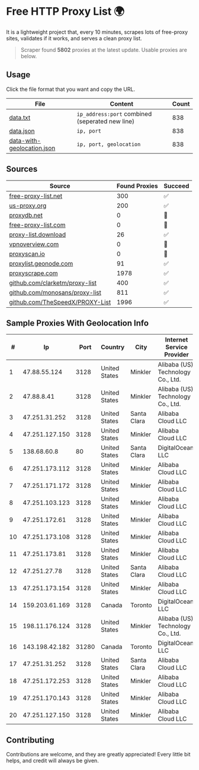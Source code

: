 
# Free HTTP Proxy List 🌍

It is a lightweight project that, every 10 minutes, scrapes lots of free-proxy sites, validates if it works, and serves a clean proxy list.


> Scraper found **5802** proxies at the latest update. Usable proxies are below.

## Usage

Click the file format that you want and copy the URL.


|File|Content|Count|
|----|-------|-----|
|[data.txt](https://raw.githubusercontent.com/themiralay/Proxy-List-World/master/data.txt)|`ip_address:port` combined (seperated new line)|838|
|[data.json](https://raw.githubusercontent.com/themiralay/Proxy-List-World/master/data.json)|`ip, port`|838|
|[data-with-geolocation.json](https://raw.githubusercontent.com/themiralay/Proxy-List-World/master/data-with-geolocation.json)|`ip, port, geolocation`|838|

## Sources

|Source|Found Proxies|Succeed|
|------|-------------|-------|
|[free-proxy-list.net](https://free-proxy-list.net)|300|✅|
|[us-proxy.org](https://www.us-proxy.org)|200|✅|
|[proxydb.net](http://proxydb.net)|0|🚫|
|[free-proxy-list.com](https://free-proxy-list.com/?page=&port=&type%5B%5D=http&type%5B%5D=https&up_time=0&search=Search)|0|🚫|
|[proxy-list.download](https://www.proxy-list.download/HTTP)|26|✅|
|[vpnoverview.com](https://vpnoverview.com/privacy/anonymous-browsing/free-proxy-servers)|0|🚫|
|[proxyscan.io](https://www.proxyscan.io)|0|🚫|
|[proxylist.geonode.com](https://proxylist.geonode.com/api/proxy-list?limit=300&page=1&sort_by=lastChecked&sort_type=desc&protocols=http,https)|91|✅|
|[proxyscrape.com](https://api.proxyscrape.com/v2/?request=displayproxies&protocol=http&timeout=10000&country=all&ssl=all&anonymity=all)|1978|✅|
|[github.com/clarketm/proxy-list](https://raw.githubusercontent.com/clarketm/proxy-list/master/proxy-list-raw.txt)|400|✅|
|[github.com/monosans/proxy-list](https://raw.githubusercontent.com/monosans/proxy-list/main/proxies/http.txt)|811|✅|
|[github.com/TheSpeedX/PROXY-List](https://raw.githubusercontent.com/TheSpeedX/PROXY-List/master/http.txt)|1996|✅|


## Sample Proxies With Geolocation Info

|#|Ip|Port|Country|City|Internet Service Provider|
|-|--|----|-------|----|-------------------------|
|1|47.88.55.124|3128|United States|Minkler|Alibaba (US) Technology Co., Ltd.|
|2|47.88.8.41|3128|United States|Minkler|Alibaba (US) Technology Co., Ltd.|
|3|47.251.31.252|3128|United States|Santa Clara|Alibaba Cloud LLC|
|4|47.251.127.150|3128|United States|Minkler|Alibaba Cloud LLC|
|5|138.68.60.8|80|United States|Santa Clara|DigitalOcean, LLC|
|6|47.251.173.112|3128|United States|Minkler|Alibaba Cloud LLC|
|7|47.251.171.172|3128|United States|Minkler|Alibaba Cloud LLC|
|8|47.251.103.123|3128|United States|Minkler|Alibaba Cloud LLC|
|9|47.251.172.61|3128|United States|Minkler|Alibaba Cloud LLC|
|10|47.251.173.108|3128|United States|Minkler|Alibaba Cloud LLC|
|11|47.251.173.81|3128|United States|Minkler|Alibaba Cloud LLC|
|12|47.251.27.78|3128|United States|Santa Clara|Alibaba Cloud LLC|
|13|47.251.173.154|3128|United States|Minkler|Alibaba Cloud LLC|
|14|159.203.61.169|3128|Canada|Toronto|DigitalOcean, LLC|
|15|198.11.176.124|3128|United States|Minkler|Alibaba (US) Technology Co., Ltd.|
|16|143.198.42.182|31280|Canada|Toronto|DigitalOcean, LLC|
|17|47.251.31.252|3128|United States|Santa Clara|Alibaba Cloud LLC|
|18|47.251.172.253|3128|United States|Minkler|Alibaba Cloud LLC|
|19|47.251.170.143|3128|United States|Minkler|Alibaba Cloud LLC|
|20|47.251.127.150|3128|United States|Minkler|Alibaba Cloud LLC|



## Contributing

Contributions are welcome, and they are greatly appreciated! Every
little bit helps, and credit will always be given.

